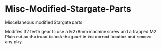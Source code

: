 # Misc-Modified-Stargate-Parts
Miscellaneous modified Stargate parts

Modifies 32 teeth gear to use a M2x8mm machine screw and a trapped M2 Plain nut as the tread to lock the geart in the correct location and remove any play.
